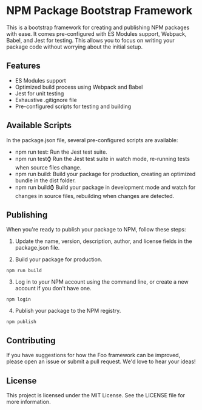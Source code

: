 # NPM Package Bootstrap Framework

This is a bootstrap framework for creating and publishing NPM packages with ease. It comes pre-configured with ES Modules support, Webpack, Babel, and Jest for testing. This allows you to focus on writing your package code without worrying about the initial setup.

## Features

* ES Modules support
* Optimized build process using Webpack and Babel
* Jest for unit testing
* Exhaustive .gitignore file
* Pre-configured scripts for testing and building

## Available Scripts

In the package.json file, several pre-configured scripts are available:

* npm run test: Run the Jest test suite.
* npm run test:watch: Run the Jest test suite in watch mode, re-running tests when source files change.
* npm run build: Build your package for production, creating an optimized bundle in the dist folder.
* npm run build:watch: Build your package in development mode and watch for changes in source files, rebuilding when changes are detected.

## Publishing

When you're ready to publish your package to NPM, follow these steps:

1. Update the name, version, description, author, and license fields in the package.json file.

2. Build your package for production.

```
npm run build
```

3. Log in to your NPM account using the command line, or create a new account if you don't have one.

```
npm login
```

4. Publish your package to the NPM registry.

```
npm publish
```

## Contributing

If you have suggestions for how the Foo framework can be improved, please open an issue or submit a pull request. We'd love to hear your ideas!

## License

This project is licensed under the MIT License. See the LICENSE file for more information.